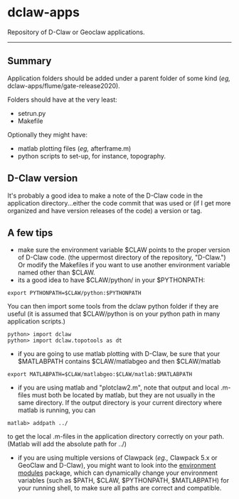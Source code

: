 # dclaw-apps
Repository of D-Claw or Geoclaw applications.

---
## Summary
Application folders should be added under a parent folder of some kind (*eg,* dclaw-apps/flume/gate-release2020).

Folders should have at the very least:
* setrun.py
* Makefile

Optionally they might have:
* matlab plotting files (*eg,* afterframe.m)
* python scripts to set-up, for instance, topography.

## D-Claw version
It's probably a good idea to make a note of the D-Claw code in the application directory...either the code commit that was used or (if I get more organized and have version releases of the code) a version or tag.  

## A few tips
* make sure the environment variable $CLAW points to the proper version of D-Claw code. (the uppermost directory of the repository, "D-Claw.") Or modify the Makefiles if you want to use another environment variable named other than $CLAW.
* its a good idea to have $CLAW/python/ in your $PYTHONPATH:
```
export PYTHONPATH=$CLAW/python:$PYTHONPATH
```
 You can then import some tools from the dclaw python folder if they are useful (it is assumed that $CLAW/python is on your python path in many application scripts.) 
```
python> import dclaw
python> import dclaw.topotools as dt 
```  
* if you are going to use matlab plotting with D-Claw, be sure that your $MATLABPATH contains $CLAW/matlabgeo and then $CLAW/matlab
```
export MATLABPATH=$CLAW/matlabgeo:$CLAW/matlab:$MATLABPATH
```
* if you are using matlab and "plotclaw2.m", note that output and local .m-files must both be located by matlab, but they are not usually in the same directory. If the output directory is your current directory where matlab is running, you can
```
matlab> addpath ../
```
to get the local .m-files in the application directory correctly on your path. (Matlab will add the absolute path for ../)
* if you are using multiple versions of Clawpack (*eg.,* Clawpack 5.x or GeoClaw and D-Claw), you might want to look into the [environment modules]() package, which can dynamically change your environment variables (such as $PATH, $CLAW, $PYTHONPATH, $MATLABPATH) for your running shell, to make sure all paths are correct and compatible.

